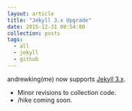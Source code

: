 ```yaml
---
layout: article
title: "Jekyll 3.x Upgrade"
date: 2015-12-31 00:54:00
collection: posts
tags:
  - all
  - jekyll
  - github
---
```


andrewking(me) now supports [Jekyll 3.x](https://jekyllrb.com/docs/upgrading/2-to-3/).

- Minor revisions to collection code.
- /hike coming soon.
